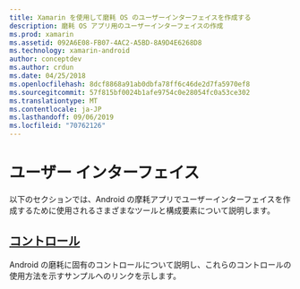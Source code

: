 ```yaml
---
title: Xamarin を使用して磨耗 OS のユーザーインターフェイスを作成する
description: 磨耗 OS アプリ用のユーザーインターフェイスの作成
ms.prod: xamarin
ms.assetid: 092A6E08-FB07-4AC2-A5BD-8A9D4E6268D8
ms.technology: xamarin-android
author: conceptdev
ms.author: crdun
ms.date: 04/25/2018
ms.openlocfilehash: 8dcf8868a91ab0dbfa78ff6c46de2d7fa5970ef8
ms.sourcegitcommit: 57f815bf0024b1afe9754c0e28054fc0a53ce302
ms.translationtype: MT
ms.contentlocale: ja-JP
ms.lasthandoff: 09/06/2019
ms.locfileid: "70762126"
---
```

# <a name="user-interface"></a>ユーザー インターフェイス

以下のセクションでは、Android の摩耗アプリでユーザーインターフェイスを作成するために使用されるさまざまなツールと構成要素について説明します。

## <a name="controlsandroidwearuser-interfacecontrolsindexmd"></a>[コントロール](~/android/wear/user-interface/controls/index.md)

Android の磨耗に固有のコントロールについて説明し、これらのコントロールの使用方法を示すサンプルへのリンクを示します。

